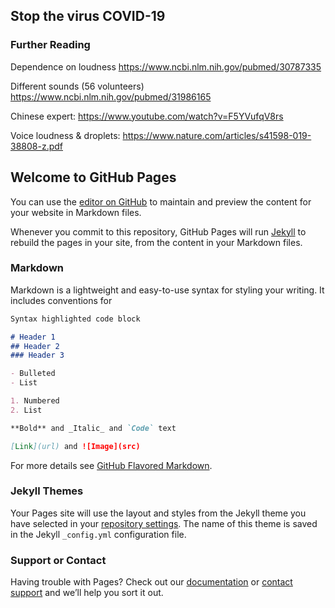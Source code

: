 ## Stop the virus COVID-19

### Further Reading

Dependence on loudness
https://www.ncbi.nlm.nih.gov/pubmed/30787335
 
Different sounds (56 volunteers)
https://www.ncbi.nlm.nih.gov/pubmed/31986165
 

Chinese expert:
https://www.youtube.com/watch?v=F5YVufqV8rs

Voice loudness & droplets:
https://www.nature.com/articles/s41598-019-38808-z.pdf

## Welcome to GitHub Pages

You can use the [editor on GitHub](https://github.com/stoptheviruscovid19/stoptheviruscovid19.github.io/edit/master/index.md) to maintain and preview the content for your website in Markdown files.

Whenever you commit to this repository, GitHub Pages will run [Jekyll](https://jekyllrb.com/) to rebuild the pages in your site, from the content in your Markdown files.

### Markdown

Markdown is a lightweight and easy-to-use syntax for styling your writing. It includes conventions for

```markdown
Syntax highlighted code block

# Header 1
## Header 2
### Header 3

- Bulleted
- List

1. Numbered
2. List

**Bold** and _Italic_ and `Code` text

[Link](url) and ![Image](src)
```

For more details see [GitHub Flavored Markdown](https://guides.github.com/features/mastering-markdown/).

### Jekyll Themes

Your Pages site will use the layout and styles from the Jekyll theme you have selected in your [repository settings](https://github.com/stoptheviruscovid19/stoptheviruscovid19.github.io/settings). The name of this theme is saved in the Jekyll `_config.yml` configuration file.

### Support or Contact

Having trouble with Pages? Check out our [documentation](https://help.github.com/categories/github-pages-basics/) or [contact support](https://github.com/contact) and we’ll help you sort it out.
